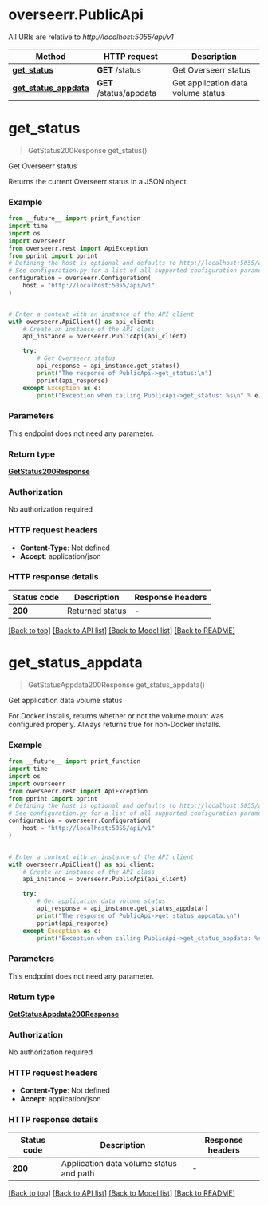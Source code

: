 # overseerr.PublicApi

All URIs are relative to *http://localhost:5055/api/v1*

Method | HTTP request | Description
------------- | ------------- | -------------
[**get_status**](PublicApi.md#get_status) | **GET** /status | Get Overseerr status
[**get_status_appdata**](PublicApi.md#get_status_appdata) | **GET** /status/appdata | Get application data volume status


# **get_status**
> GetStatus200Response get_status()

Get Overseerr status

Returns the current Overseerr status in a JSON object.

### Example

```python
from __future__ import print_function
import time
import os
import overseerr
from overseerr.rest import ApiException
from pprint import pprint
# Defining the host is optional and defaults to http://localhost:5055/api/v1
# See configuration.py for a list of all supported configuration parameters.
configuration = overseerr.Configuration(
    host = "http://localhost:5055/api/v1"
)


# Enter a context with an instance of the API client
with overseerr.ApiClient() as api_client:
    # Create an instance of the API class
    api_instance = overseerr.PublicApi(api_client)

    try:
        # Get Overseerr status
        api_response = api_instance.get_status()
        print("The response of PublicApi->get_status:\n")
        pprint(api_response)
    except Exception as e:
        print("Exception when calling PublicApi->get_status: %s\n" % e)
```

### Parameters
This endpoint does not need any parameter.

### Return type

[**GetStatus200Response**](GetStatus200Response.md)

### Authorization

No authorization required

### HTTP request headers

 - **Content-Type**: Not defined
 - **Accept**: application/json

### HTTP response details
| Status code | Description | Response headers |
|-------------|-------------|------------------|
**200** | Returned status |  -  |

[[Back to top]](#) [[Back to API list]](../README.md#documentation-for-api-endpoints) [[Back to Model list]](../README.md#documentation-for-models) [[Back to README]](../README.md)

# **get_status_appdata**
> GetStatusAppdata200Response get_status_appdata()

Get application data volume status

For Docker installs, returns whether or not the volume mount was configured properly. Always returns true for non-Docker installs.

### Example

```python
from __future__ import print_function
import time
import os
import overseerr
from overseerr.rest import ApiException
from pprint import pprint
# Defining the host is optional and defaults to http://localhost:5055/api/v1
# See configuration.py for a list of all supported configuration parameters.
configuration = overseerr.Configuration(
    host = "http://localhost:5055/api/v1"
)


# Enter a context with an instance of the API client
with overseerr.ApiClient() as api_client:
    # Create an instance of the API class
    api_instance = overseerr.PublicApi(api_client)

    try:
        # Get application data volume status
        api_response = api_instance.get_status_appdata()
        print("The response of PublicApi->get_status_appdata:\n")
        pprint(api_response)
    except Exception as e:
        print("Exception when calling PublicApi->get_status_appdata: %s\n" % e)
```

### Parameters
This endpoint does not need any parameter.

### Return type

[**GetStatusAppdata200Response**](GetStatusAppdata200Response.md)

### Authorization

No authorization required

### HTTP request headers

 - **Content-Type**: Not defined
 - **Accept**: application/json

### HTTP response details
| Status code | Description | Response headers |
|-------------|-------------|------------------|
**200** | Application data volume status and path |  -  |

[[Back to top]](#) [[Back to API list]](../README.md#documentation-for-api-endpoints) [[Back to Model list]](../README.md#documentation-for-models) [[Back to README]](../README.md)


